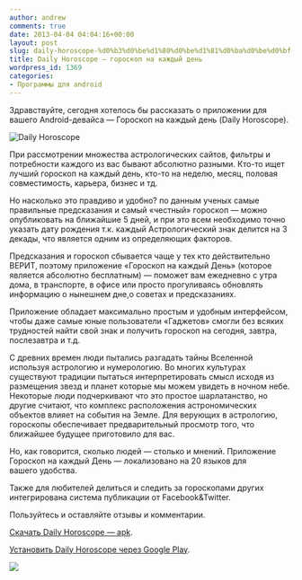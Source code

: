 ```yaml
---
author: andrew
comments: true
date: 2013-04-04 04:04:16+00:00
layout: post
slug: daily-horoscope-%d0%b3%d0%be%d1%80%d0%be%d1%81%d0%ba%d0%be%d0%bf-%d0%bd%d0%b0-%d0%ba%d0%b0%d0%b6%d0%b4%d1%8b%d0%b9-%d0%b4%d0%b5%d0%bd%d1%8c
title: Daily Horoscope — гороскоп на каждый день
wordpress_id: 1369
categories:
- Программы для android
---
```


Здравствуйте, сегодня хотелось бы рассказать о приложении для вашего Android-девайса — Гороскоп на каждый день (Daily Horoscope).









![Daily Horoscope](http://www.droidnews.ru/wp-content/uploads/2013/04/daily_horoscope-600x498.jpg)




 <!-- more -->


При рассмотрении множества астрологических сайтов, фильтры и потребности каждого из вас бывают абсолютно разными. Кто-то ищет лучший гороскоп на каждый день, кто-то на неделю, месяц, половая совместимость, карьера, бизнес и тд.









Но насколько это правдиво и удобно? по данным ученых самые правильные предсказания и самый «честный» гороскоп — можно опубликовать на ближайшие 5 дней, и при это всем необходимо точно указать дату рождения т.к. каждый Астрологический знак делится на 3 декады, что является одним из определяющих факторов.





Предсказания и гороскоп сбывается чаще у тех кто действительно ВЕРИТ, поэтому приложение «Гороскоп на каждый День» (которое является абсолютно бесплатным) — поможет вам ежедневно с утра дома, в транспорте, в офисе или просто прогуливаясь обновлять информацию о нынешнем дне,о советах и предсказаниях.





Приложение обладает максимально простым и удобным интерфейсом, чтобы даже самые юные пользователи «Гаджетов» смогли без всяких трудностей найти свой знак и получить гороскоп на сегодня, завтра, послезавтра и т.д. 





С древних времен люди пытались разгадать тайны Вселенной используя астрологию и нумерологию. Во многих культурах существуют традиции пытаться интерпретировать смысл исходя из размещения звезд и планет которые мы можем увидеть в ночном небе. Некоторые люди подчеркивают что это простое шарлатанство, но другие считают, что комплекс расположения астрономических объектов влияет на события на Земле. Для верующих в астрологию, гороскопы обеспечивает предварительный просмотр того, что ближайшее будущее приготовило для вас.





Но, как говорится, сколько людей — столько и мнений. Приложение Гороскоп на каждый День — локализовано на 20 языков для вашего удобства.





Также для любителей делиться и следить за гороскопами других интегрирована система публикации от Facebook&Twitter.





Пользуйтесь и оставляйте отзывы и комментарии.





[Скачать Daily Horoscope — apk](http://dfiles.ru/files/jx3qx7hh6).





[Установить Daily Horoscope через Google Play](https://play.google.com/store/apps/details?id=com.app.goroskop).





![](http://www.droidnews.ru/wp-content/uploads/2013/04/daily_horoscope_qr.png)
